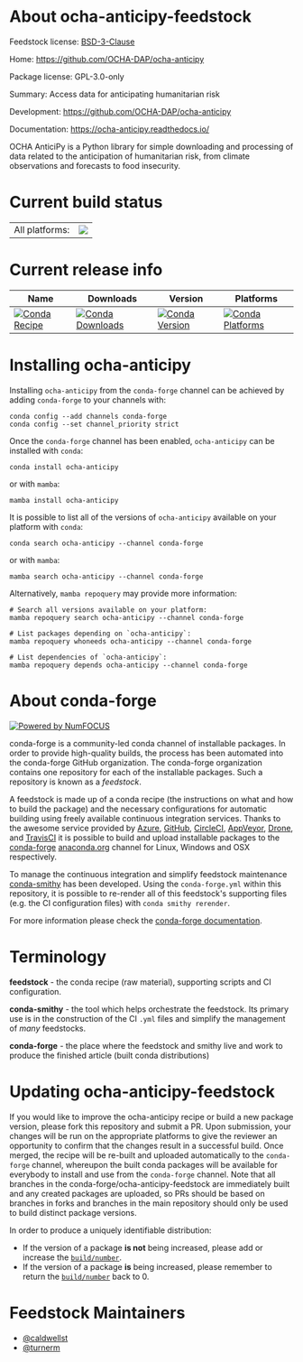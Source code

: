 About ocha-anticipy-feedstock
=============================

Feedstock license: [BSD-3-Clause](https://github.com/conda-forge/ocha-anticipy-feedstock/blob/main/LICENSE.txt)

Home: https://github.com/OCHA-DAP/ocha-anticipy

Package license: GPL-3.0-only

Summary: Access data for anticipating humanitarian risk

Development: https://github.com/OCHA-DAP/ocha-anticipy

Documentation: https://ocha-anticipy.readthedocs.io/

OCHA AnticiPy is a Python library for simple downloading and
processing of data related to the anticipation of humanitarian
risk, from climate observations and forecasts to food insecurity.


Current build status
====================


<table><tr><td>All platforms:</td>
    <td>
      <a href="https://dev.azure.com/conda-forge/feedstock-builds/_build/latest?definitionId=18859&branchName=main">
        <img src="https://dev.azure.com/conda-forge/feedstock-builds/_apis/build/status/ocha-anticipy-feedstock?branchName=main">
      </a>
    </td>
  </tr>
</table>

Current release info
====================

| Name | Downloads | Version | Platforms |
| --- | --- | --- | --- |
| [![Conda Recipe](https://img.shields.io/badge/recipe-ocha--anticipy-green.svg)](https://anaconda.org/conda-forge/ocha-anticipy) | [![Conda Downloads](https://img.shields.io/conda/dn/conda-forge/ocha-anticipy.svg)](https://anaconda.org/conda-forge/ocha-anticipy) | [![Conda Version](https://img.shields.io/conda/vn/conda-forge/ocha-anticipy.svg)](https://anaconda.org/conda-forge/ocha-anticipy) | [![Conda Platforms](https://img.shields.io/conda/pn/conda-forge/ocha-anticipy.svg)](https://anaconda.org/conda-forge/ocha-anticipy) |

Installing ocha-anticipy
========================

Installing `ocha-anticipy` from the `conda-forge` channel can be achieved by adding `conda-forge` to your channels with:

```
conda config --add channels conda-forge
conda config --set channel_priority strict
```

Once the `conda-forge` channel has been enabled, `ocha-anticipy` can be installed with `conda`:

```
conda install ocha-anticipy
```

or with `mamba`:

```
mamba install ocha-anticipy
```

It is possible to list all of the versions of `ocha-anticipy` available on your platform with `conda`:

```
conda search ocha-anticipy --channel conda-forge
```

or with `mamba`:

```
mamba search ocha-anticipy --channel conda-forge
```

Alternatively, `mamba repoquery` may provide more information:

```
# Search all versions available on your platform:
mamba repoquery search ocha-anticipy --channel conda-forge

# List packages depending on `ocha-anticipy`:
mamba repoquery whoneeds ocha-anticipy --channel conda-forge

# List dependencies of `ocha-anticipy`:
mamba repoquery depends ocha-anticipy --channel conda-forge
```


About conda-forge
=================

[![Powered by
NumFOCUS](https://img.shields.io/badge/powered%20by-NumFOCUS-orange.svg?style=flat&colorA=E1523D&colorB=007D8A)](https://numfocus.org)

conda-forge is a community-led conda channel of installable packages.
In order to provide high-quality builds, the process has been automated into the
conda-forge GitHub organization. The conda-forge organization contains one repository
for each of the installable packages. Such a repository is known as a *feedstock*.

A feedstock is made up of a conda recipe (the instructions on what and how to build
the package) and the necessary configurations for automatic building using freely
available continuous integration services. Thanks to the awesome service provided by
[Azure](https://azure.microsoft.com/en-us/services/devops/), [GitHub](https://github.com/),
[CircleCI](https://circleci.com/), [AppVeyor](https://www.appveyor.com/),
[Drone](https://cloud.drone.io/welcome), and [TravisCI](https://travis-ci.com/)
it is possible to build and upload installable packages to the
[conda-forge](https://anaconda.org/conda-forge) [anaconda.org](https://anaconda.org/)
channel for Linux, Windows and OSX respectively.

To manage the continuous integration and simplify feedstock maintenance
[conda-smithy](https://github.com/conda-forge/conda-smithy) has been developed.
Using the ``conda-forge.yml`` within this repository, it is possible to re-render all of
this feedstock's supporting files (e.g. the CI configuration files) with ``conda smithy rerender``.

For more information please check the [conda-forge documentation](https://conda-forge.org/docs/).

Terminology
===========

**feedstock** - the conda recipe (raw material), supporting scripts and CI configuration.

**conda-smithy** - the tool which helps orchestrate the feedstock.
                   Its primary use is in the construction of the CI ``.yml`` files
                   and simplify the management of *many* feedstocks.

**conda-forge** - the place where the feedstock and smithy live and work to
                  produce the finished article (built conda distributions)


Updating ocha-anticipy-feedstock
================================

If you would like to improve the ocha-anticipy recipe or build a new
package version, please fork this repository and submit a PR. Upon submission,
your changes will be run on the appropriate platforms to give the reviewer an
opportunity to confirm that the changes result in a successful build. Once
merged, the recipe will be re-built and uploaded automatically to the
`conda-forge` channel, whereupon the built conda packages will be available for
everybody to install and use from the `conda-forge` channel.
Note that all branches in the conda-forge/ocha-anticipy-feedstock are
immediately built and any created packages are uploaded, so PRs should be based
on branches in forks and branches in the main repository should only be used to
build distinct package versions.

In order to produce a uniquely identifiable distribution:
 * If the version of a package **is not** being increased, please add or increase
   the [``build/number``](https://docs.conda.io/projects/conda-build/en/latest/resources/define-metadata.html#build-number-and-string).
 * If the version of a package **is** being increased, please remember to return
   the [``build/number``](https://docs.conda.io/projects/conda-build/en/latest/resources/define-metadata.html#build-number-and-string)
   back to 0.

Feedstock Maintainers
=====================

* [@caldwellst](https://github.com/caldwellst/)
* [@turnerm](https://github.com/turnerm/)

